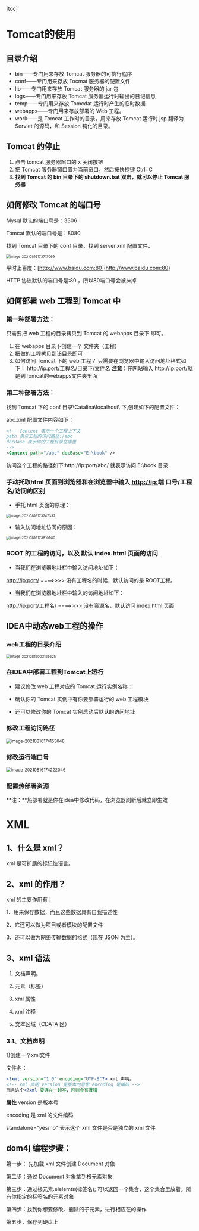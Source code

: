 [toc]



# Tomcat的使用

## 目录介绍 

* bin——专门用来存放 Tomcat 服务器的可执行程序 
* conf——专门用来存放 Tocmat 服务器的配置文件 
* lib——专门用来存放 Tomcat 服务器的 jar 包 
* logs——专门用来存放 Tomcat 服务器运行时输出的日记信息 
* temp——专门用来存放 Tomcdat 运行时产生的临时数据 
* webapps——专门用来存放部署的 Web 工程。 
* work——是 Tomcat 工作时的目录，用来存放 Tomcat 运行时 jsp 翻译为 Servlet 的源码，和 Session 钝化的目录。
## Tomcat 的停止 

1. 点击 tomcat 服务器窗口的 x 关闭按钮 
2. 把 Tomcat 服务器窗口置为当前窗口，然后按快捷键 Ctrl+C 
3. **找到 Tomcat 的 bin 目录下的 shutdown.bat 双击，就可以停止 Tomcat 服务器**
## 如何修改 Tomcat 的端口号 

Mysql 默认的端口号是：3306 

Tomcat 默认的端口号是：8080 

找到 Tomcat 目录下的 conf 目录，找到 server.xml 配置文件。 

<img src="Tomcat服务器、XML.assets/image-20210816173717069.png" alt="image-20210816173717069" style="zoom:67%;" />

平时上百度：[http://www.baidu.com:80](http://www.baidu.com:80) 

HTTP 协议默认的端口号是:80 ，所以80端口号会被抹掉

## 如何部暑 web 工程到 Tomcat 中 

### 第一种部署方法：

只需要把 web 工程的目录拷贝到 Tomcat 的 webapps 目录下 即可。 

1. 在 webapps 目录下创建一个 文件夹（工程）
2. 把做的工程拷贝到该目录即可 
3. 如何访问 Tomcat 下的 web 工程？
只需要在浏览器中输入访问地址格式如下： 
[http://ip:port/](http://ip:port/)工程名/目录下/文件名 
**注意**：在网站输入
[http://ip:port/](http://ip:port/)就是到Tomcat的webapps文件夹里面

### 第二种部署方法： 

找到 Tomcat 下的 conf 目录\Catalina\localhost\ 下,创建如下的配置文件： 

abc.xml 配置文件内容如下： 

```xml
<!-- Context 表示一个工程上下文
path 表示工程的访问路径:/abc
docBase 表示你的工程目录在哪里
-->
<Context path="/abc" docBase="E:\book" /> 
```
访问这个工程的路径如下:http://ip:port/abc/ 就表示访问 E:\book 目录
### 手动托取html 页面到浏览器和在浏览器中输入 [http://ip:](http://ip:)端 口号/工程名/访问的区别 

* 手托 html 页面的原理： 

<img src="Tomcat服务器、XML.assets/image-20210816173747332.png" alt="image-20210816173747332" style="zoom:67%;" />

* 输入访问地址访问的原因： 

<img src="Tomcat服务器、XML.assets/image-20210816173810980.png" alt="image-20210816173810980" style="zoom:67%;" />

### ROOT 的工程的访问，以及 默认 index.html 页面的访问

* 当我们在浏览器地址栏中输入访问地址如下： 

[http://ip:port/](http://ip:port/) ====>>>> 没有工程名的时候，默认访问的是 ROOT工程。 

* 当我们在浏览器地址栏中输入的访问地址如下： 

[http://ip:port/](http://ip:port/)工程名/ ====>>>> 没有资源名，默认访问 index.html 页面

## IDEA中动态web工程的操作

### web工程的目录介绍

<img src="Tomcat服务器、XML.assets/image-20210812003125625.png" alt="image-20210812003125625" style="zoom:67%;" />

### 在IDEA中部署工程到Tomcat上运行

* 建议修改 web 工程对应的 Tomcat 运行实例名称：

* 确认你的 Tomcat 实例中有你要部署运行的 web 工程模块
* 还可以修改你的 Tomcat 实例启动后默认的访问地址

### 修改工程访问路径

<img src="Tomcat服务器、XML.assets/image-20210816174153048.png" alt="image-20210816174153048" style="zoom: 80%;" />

### 修改运行端口号

<img src="Tomcat服务器、XML.assets/image-20210816174222046.png" alt="image-20210816174222046" style="zoom:80%;" />

### 配置热部署资源

**注：**热部署就是你在idea中修改代码，在浏览器刷新后就立即生效

# XML

## 1、什么是 xml？ 

xml 是可扩展的标记性语言。 

## 2、xml 的作用？ 

xml 的主要作用有： 

1、用来保存数据，而且这些数据具有自我描述性 

2、它还可以做为项目或者模块的配置文件 

3、还可以做为网络传输数据的格式（现在 JSON 为主）。

## 3、xml 语法 

1. 文档声明。 

2. 元素（标签） 

3. xml 属性 

4. xml 注释 

5. 文本区域（CDATA 区） 

### 3.1、文档声明 

1)创建一个xml文件

文件名：

```xml
<?xml version="1.0" encoding="UTF-8"?> xml 声明。
<!-- xml 声明 version 是版本的意思 encoding 是编码 -->
而且这个<?xml 要连在一起写，否则会有报错 
```
**属性**
version 是版本号 

encoding 是 xml 的文件编码 

standalone="yes/no" 表示这个 xml 文件是否是独立的 xml 文件

## dom4j 编程步骤： 

第一步： 先加载 xml 文件创建 Document 对象 

第二步：通过 Document 对象拿到根元素对象 

第三步：通过根元素.elelemts(标签名); 可以返回一个集合，这个集合里放着。所有你指定的标签名的元素对象 

第四步：找到你想要修改、删除的子元素，进行相应在的操作 

第五步，保存到硬盘上







